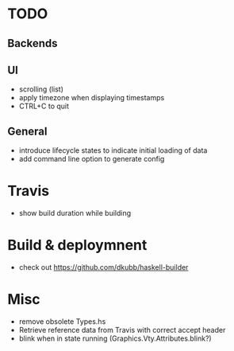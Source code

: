 # TODO

## Backends

## UI
 * scrolling (list)
 * apply timezone when displaying timestamps
 * CTRL+C to quit

## General
* introduce lifecycle states to indicate initial loading of data
* add command line option to generate config

# Travis
* show build duration while building

# Build & deploymnent
* check out https://github.com/dkubb/haskell-builder


# Misc 
* remove obsolete Types.hs
* Retrieve reference data from Travis with correct accept header
* blink when in state running (Graphics.Vty.Attributes.blink?)
